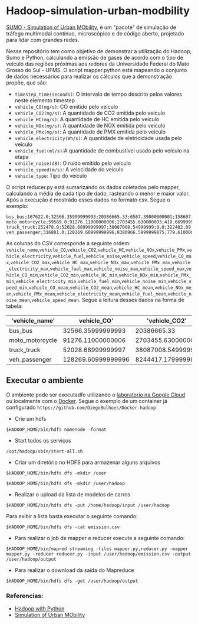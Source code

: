 # Hadoop-simulation-urban-modbility 
 
[SUMO - Simulation of Urban MObility](https://github.com/eclipse/sumo), é um "pacote" de simulação de tráfego multimodal 
contínuo, microscópico e de código aberto, projetado para lidar com grandes redes. 
 
Nesse repositório tem como objetivo de demonstrar a utilização do Hadoop, Sumo e Python, calculando a emissão de gases 
de acordo com o tipo de veículo das regiões próximas aos redores da Universidade Federal do Mato Grosso do Sul - UFMS. O 
script mapper.python está mapeando o conjunto de dados necessários para realizar os cálculos que a demonstração propõe, 
que são: 
 
- `timestep_time(seconds)`: O intervalo de tempo descrito pelos valores neste elemento timestep 
- `vehicle_CO(mg/s)`: CO emitido pelo veículo  
- `vehicle_CO2(mg/s)`: A quantidade de CO2 emitida pelo veículo 
- `vehicle_HC(mg/s)`: A quantidade de HC emitida pelo veículo 
- `vehicle_NOx(mg/s)`: A quantidade de NOX emitida pelo veículo 
- `vehicle_PMx(mg/s)`: A quantidade de PMX emitida pelo veículo 
- `vehicle_electricity(Wh/s)`: A quantidade de eletricidade usada pelo veículo 
- `vehicle_fuel(ml/s)`:A quantidade de combustível usado pelo veículo na etapa 
- `vehicle_noise(dB)`: O ruído emitido pelo veículo 
- `vehicle_speed(m/s)`: A velocidade do veículo 
- `vehicle_type`: Tipo do veiculo 
 
O script reducer.py está sumarizando os dados coletados pelo mapper, calculando a média de cada tipo de dado, rasteando 
o menor e maior valor. Após a execução é mostrado esses dados no formato csv. Segue o exemplo: 
 
```text 
bus_bus;167622.0;32566.35999999993;20386665.33;6567.39000000001;158607.36000000028;3471.6200000000067;0.0;8694.239999999987;101174.91000000012;12901.470000000012;122.44119795471147;23.788429510591623;14891.64742878013;4.797216946676413;115.8563623082544;2.535880204528858;0.0;6.350796201607003;73.90424397370352;9.424010226442668 
moto_motorcycle;59589.0;91276.11000000006;2703455.630000003;419.6699999999999;580.49;145.48000000000002;0.0;1162.2300000000007;49304.77000000004;7820.490000000001;27.793376865671643;42.572812500000026;1260.9401259328372;0.1957416044776119;0.2707509328358209;0.0678544776119403;0.0;0.5420848880597018;22.996627798507483;3.647616604477612 
truck_truck;252478.0;52028.68999999997;38087008.54999999;0.0;322402.09;6259.910000000003;0.0;16147.299999999974;174677.71999999988;22867.380000000005;56.04395116537181;11.549098779134289;8454.385915649276;0.0;71.56539178690345;1.3895471698113213;0.0;3.584306326304101;38.774188679245256;5.076000000000001 
veh_passenger;316881.0;128269.60999999996;8380966.5999999875;779.6100000000005;3399.259999999995;145.52000000000044;0.0;3603.0200000000073;195831.6000000004;32806.709999999985;41.661977386273996;16.864266368656317;1101.888850907177;0.10249934262424408;0.4469182224559552;0.01913226400210366;0.0;0.4737075992637401;25.746989219037655;4.313267157507229 
``` 
 
As colunas do CSV corresponde a seguinte ordem: `vehicle_name`,`vehicle_CO`,`vehicle_CO2`,`vehicle_HC`,`vehicle_NOx`,`vehicle_PMx`,`vehicle_electricity`,`vehicle_fuel`,`vehicle_noise`,`vehicle_speed`,`vehicle_CO_max`,`vehicle_CO2_max`,`vehicle_HC_max`,`vehicle_NOx_max`,`vehicle_PMx_max`,`vehicle_electricity_max`,`vehicle_fuel_max`,`vehicle_noise_max`,`vehicle_speed_max`,`vehicle_CO_min`,`vehicle_CO2_min`,`vehicle_HC_min`,`vehicle_NOx_min`,`vehicle_PMx_min`,`vehicle_electricity_min`,`vehicle_fuel_min`,`vehicle_noise_min`,`vehicle_speed_min`,`vehicle_CO_mean`,`vehicle_CO2_mean`,`vehicle_HC_mean`,`vehicle_NOx_mean`,`vehicle_PMx_mean`,`vehicle_electricity_mean`,`vehicle_fuel_mean`,`vehicle_noise_mean`,`vehicle_speed_mean`. Segue a leitura desses dados na forma de tabela: 
 
|'vehicle_name' |vehicle_CO' |'vehicle_CO2' |'vehicle_HC' |'vehicle_NOx' |'vehicle_PMx' |'vehicle_electricity'|'vehicle_fuel' |'vehicle_noise' |'vehicle_speed' |'vehicle_CO_max'|'vehicle_CO2_max'|'vehicle_HC_max'|'vehicle_NOx_max'|'vehicle_PMx_max'|'vehicle_electricity_max'|'vehicle_fuel_max'|'vehicle_noise_max'|'vehicle_speed_max'|'vehicle_CO_min'|'vehicle_CO2_min'|'vehicle_HC_min'|'vehicle_NOx_min'|'vehicle_PMx_min'|'vehicle_electricity_min'|'vehicle_fuel_min'|'vehicle_noise_min'|'vehicle_speed_min'|'vehicle_CO_mean' |'vehicle_CO2_mean'|'vehicle_HC_mean' |'vehicle_NOx_mean'|'vehicle_PMx_mean' |'vehicle_electricity_mean'|'vehicle_fuel_mean'|'vehicle_noise_mean'|'vehicle_speed_mean'| 
|---------------|------------------|------------------|-----------------|------------------|------------------|---------------------|------------------|------------------|------------------|----------------|-----------------|----------------|-----------------|-----------------|-------------------------|------------------|-------------------|-------------------|----------------|-----------------|----------------|-----------------|-----------------|-------------------------|------------------|-------------------|-------------------|------------------|------------------|-------------------|------------------|-------------------|--------------------------|-------------------|--------------------|--------------------| 
|bus_bus |32566.35999999993 |20386665.33 |6567.39000000001 |158607.36000000028|3471.6200000000067|0.0 |8694.239999999987 |71936.27000000008 |8835.360000000002 |56.2 |42235.28 |9.62 |310.93 |6.07 |0.0 |18.01 |80.82 |13.89 |20.17 |5286.11 |4.85 |60.75 |2.01 |0.0 |2.25 |67.11 |0.0 |34.38897571277712 |21527.629704329458|6.9349419218585115 |167.4840126715948 |3.6659134107708624 |0.0 |9.18082365364307 |75.9622703273496 |9.32984160506864 | 
|moto_motorcycle|91276.11000000006 |2703455.630000003 |419.6699999999999|580.49 |145.48000000000002|0.0 |1162.2300000000007|28153.27000000001 |4363.500000000001 |1048.06 |42235.28 |9.62 |310.93 |6.07 |0.0 |18.01 |87.54 |16.15 |1.36 |1228.61 |0.08 |0.31 |0.03 |0.0 |0.53 |55.94 |0.0 |67.1641721854305 |1989.2977409860214|0.30880794701986747|0.4271449595290655|0.10704930095658574|0.0 |0.8552097130242831 |20.716166298749087 |3.210816777041943 | 
|truck_truck |52028.68999999997 |38087008.54999999 |0.0 |322402.09 |6259.910000000003 |0.0 |16147.299999999974|118232.40000000013|14955.420000000015|1048.06 |51198.19 |9.62 |410.36 |7.13 |0.0 |21.71 |87.54 |16.15 |1.36 |1228.61 |0.0 |0.31 |0.03 |0.0 |0.53 |55.94 |0.0 |17.879274914089336|13088.319089347075|0.0 |110.79109621993128|2.1511718213058426 |0.0 |5.548900343642603 |40.629690721649524 |5.139319587628871 | 
|veh_passenger |128269.60999999996|8244417.179999988 |777.7000000000014|3356.899999999995 |144.5900000000004 |0.0 |3544.3100000000068|111174.84000000005|17916.409999999978|1048.06 |51198.19 |9.62 |410.36 |7.13 |0.0 |21.71 |87.54 |16.27 |0.07 |1228.61 |0.0 |0.31 |0.01 |0.0 |0.53 |55.94 |0.0 |27.902895366543387|1793.4342353708914|0.1691755492712642 |0.7302371111594508|0.03145312160104425|0.0 |0.771005003262999 |24.18421579290843 |3.8974135305634063 | 
 
 
## Executar o ambiente 
 
O ambiente pode ser executadfo utilizando o [laboratorio na Google Cloud](https://github.com/DiegoBulhoes/lab-hadoop) ou 
localmente com o [Docker](https://www.docker.com/). Segue o exemplo de um container já 
configurado `https://github.com/DiegoBulhoes/Docker-hadoop` 
 
- Crie um hdfs 
 
```shell  
$HADOOP_HOME/bin/hdfs namenode -format  
```  
 
- Start todos os serviços 
 
```shell  
/opt/hadoop/sbin/start-all.sh  
```  
 
- Criar um diretório no HDFS para armazenar alguns arquivos 
 
```shell  
$HADOOP_HOME/bin/hdfs dfs -mkdir /user  
```  
 
```shell  
$HADOOP_HOME/bin/hdfs dfs -mkdir /user/hadoop  
```  
 
- Realizar o upload da lista de modelos de carros 
 
```shell  
$HADOOP_HOME/bin/hdfs dfs -put /home/hadoop/input /user/hadoop  
```  
 
Para exibir a lista basta executar o seguinte comando: 
 
```shell  
$HADOOP_HOME/bin/hdfs dfs -cat emission.csv 
```  
 
- Para realizar o job de mapper e reducer execute a seguinte comando: 
 
```shell  
$HADOOP_HOME/bin/mapred streaming -files mapper.py,reducer.py -mapper mapper.py -reducer reducer.py -input /user/hadoop/emission.csv -output /user/hadoop/output  
```  
 
- Para realizar o download da saída do Mapreduce 
 
```shell  
$HADOOP_HOME/bin/hdfs dfs -get /user/hadoop/output  
```
 
### Referencias: 
 
- [Hadoop with Python](https://www.oreilly.com/library/view/hadoop-with-python/9781492048435/) 
- [Simulation of Urban MObility](https://www.eclipse.org/sumo/) 
 